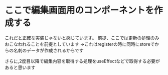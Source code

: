 # ここで編集画面用のコンポーネントを作成する

これだと正確な実装じゃないと感じています。
前提、ここでは更新の処理のみおこなわれることを前提としています
→これはregisterの時に同時にstoreでからの名刺のデータが作成されるからです

さらに,2度目以降で編集内容を取得する処理をuseEffectなどで取得する必要があると思います
